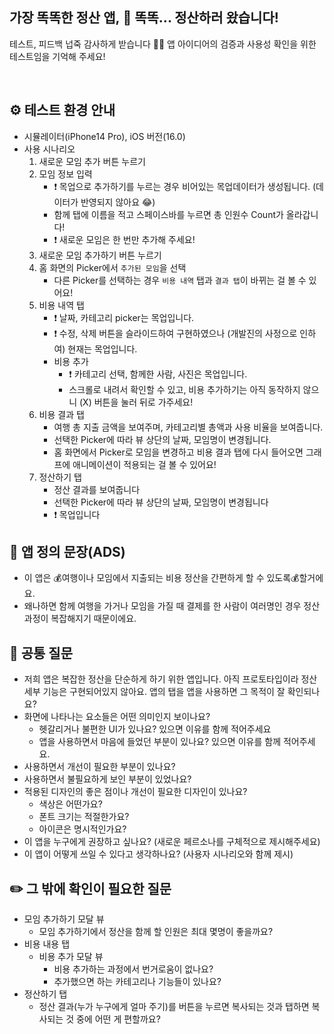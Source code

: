 ## 가장 똑똑한 정산 앱, 🧐 똑똑... 정산하러 왔습니다!
테스트, 피드백 넙죽 감사하게 받습니다 🙏🏻
앱 아이디어의 검증과 사용성 확인을 위한 테스트임을 기억해 주세요!

<br>

## ⚙️ 테스트 환경 안내
- 시뮬레이터(iPhone14 Pro), iOS 버전(16.0)
- 사용 시나리오
	1. 새로운 모임 추가 버튼 누르기
	2. 모임 정보 입력
		- ❗️ 목업으로 추가하기를 누르는 경우 비어있는 목업데이터가 생성됩니다. (데이터가 반영되지 않아요 😂)
		- 함께 탭에 이름을 적고 스페이스바를 누르면 총 인원수 Count가 올라갑니다!
		- ❗️ 새로운 모임은 한 번만 추가해 주세요!
	3. 새로운 모임 추가하기 버튼 누르기
	4. 홈 화면의 Picker에서 `추가된 모임`을 선택
		- 다른 Picker를 선택하는 경우 `비용 내역` 탭과 `결과 탭`이 바뀌는 걸 볼 수 있어요!
	5. 비용 내역 탭
		- ❗️ 날짜, 카테고리 picker는 목업입니다.
		- ❗️ 수정, 삭제 버튼을 슬라이드하여 구현하였으나 (개발진의 사정으로 인하여) 현재는 목업입니다.
		- 비용 추가
			- ❗️ 카테고리 선택, 함께한 사람, 사진은 목업입니다.
			- 스크롤로 내려서 확인할 수 있고, 비용 추가하기는 아직 동작하지 않으니 (X) 버튼을 눌러 뒤로 가주세요!
	7. 비용 결과 탭
		- 여행 총 지출 금액을 보여주며, 카테고리별 총액과 사용 비율을 보여줍니다.
		- 선택한 Picker에 따라 뷰 상단의 날짜, 모임명이 변경됩니다.
		- 홈 화면에서 Picker로 모임을 변경하고 비용 결과 탭에 다시 들어오면 그래프에 애니메이션이 적용되는 걸 볼 수 있어요!
	8. 정산하기 탭
		- 정산 결과를 보여줍니다
		- 선택한 Picker에 따라 뷰 상단의 날짜, 모임명이 변경됩니다
		- ❗️ 목업입니다

##  🎱  앱 정의 문장(ADS)
- 이 앱은 💰여행이나 모임에서 지출되는 비용 정산을 간편하게 할 수 있도록💰할거에요.
- 왜나하면 함께 여행을 가거나 모임을 가질 때 결제를 한 사람이 여러명인 경우 정산 과정이 복잡해지기 때문이에요.

## 📝  공통 질문
- 저희 앱은 복잡한 정산을 단순하게 하기 위한 앱입니다. 아직 프로토타입이라 정산 세부 기능은 구현되어있지 않아요. 앱의 탭을  앱을 사용하면 그 목적이 잘 확인되나요?
- 화면에 나타나는 요소들은 어떤 의미인지 보이나요?
	- 헷갈리거나 불편한 UI가 있나요? 있으면 이유를 함께 적어주세요
	- 앱을 사용하면서 마음에 들었던 부분이 있나요? 있으면 이유를 함께 적어주세요.
- 사용하면서 개선이 필요한 부분이 있나요?
- 사용하면서 불필요하게 보인 부분이 있었나요?
- 적용된 디자인의 좋은 점이나 개선이 필요한 디자인이 있나요?
	- 색상은 어떤가요?
	- 폰트 크기는 적절한가요?
	- 아이콘은 명시적인가요?
- 이 앱을 누구에게 권장하고 싶나요? (새로운 페르소나를 구체적으로 제시해주세요)
- 이 앱이 어떻게 쓰일 수 있다고 생각하나요? (사용자 시나리오와 함께 제시)

## ✏️ 그 밖에 확인이 필요한 질문
- 모임 추가하기 모달 뷰
	- 모임 추가하기에서 정산을 함께 할 인원은 최대 몇명이 좋을까요?
- 비용 내용 탭
	- 비용 추가 모달 뷰
		- 비용 추가하는 과정에서 번거로움이 없나요?
		- 추가했으면 하는 카테고리나 기능들이 있나요?
- 정산하기 탭
	- 정산 결과(누가 누구에게 얼마 주기)를 버튼을 누르면 복사되는 것과 탭하면 복사되는 것 중에 어떤 게 편할까요?